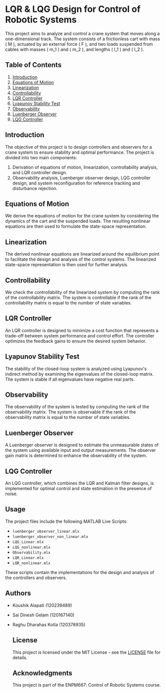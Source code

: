 # LQR & LQG Design for Control of Robotic Systems
This project aims to analyze and control a crane system that moves along a one-dimensional track. The system consists of a frictionless cart with mass \( M \), actuated by an external force \( F \), and two loads suspended from cables with masses \( m_1 \) and \( m_2 \), and lengths \( l_1 \) and \( l_2 \).

## Table of Contents
1. [Introduction](#introduction)
2. [Equations of Motion](#equations-of-motion)
3. [Linearization](#linearization)
4. [Controllability](#controllability)
5. [LQR Controller](#lqr-controller)
6. [Lyapunov Stability Test](#lyapunov-stability-test)
7. [Observability](#observability)
8. [Luenberger Observer](#luenberger-observer)
9. [LQG Controller](#lqg-controller)

## Introduction
The objective of this project is to design controllers and observers for a crane system to ensure stability and optimal performance. The project is divided into two main components:
1. Derivation of equations of motion, linearization, controllability analysis, and LQR controller design.
2. Observability analysis, Luenberger observer design, LQG controller design, and system reconfiguration for reference tracking and disturbance rejection.

## Equations of Motion
We derive the equations of motion for the crane system by considering the dynamics of the cart and the suspended loads. The resulting nonlinear equations are then used to formulate the state-space representation.

## Linearization
The derived nonlinear equations are linearized around the equilibrium point to facilitate the design and analysis of the control systems. The linearized state-space representation is then used for further analysis.

## Controllability
We check the controllability of the linearized system by computing the rank of the controllability matrix. The system is controllable if the rank of the controllability matrix is equal to the number of state variables.

## LQR Controller
An LQR controller is designed to minimize a cost function that represents a trade-off between system performance and control effort. The controller optimizes the feedback gains to ensure the desired system behavior.

## Lyapunov Stability Test
The stability of the closed-loop system is analyzed using Lyapunov's indirect method by examining the eigenvalues of the closed-loop matrix. The system is stable if all eigenvalues have negative real parts.

## Observability
The observability of the system is tested by computing the rank of the observability matrix. The system is observable if the rank of the observability matrix is equal to the number of state variables.

## Luenberger Observer
A Luenberger observer is designed to estimate the unmeasurable states of the system using available input and output measurements. The observer gain matrix is determined to enhance the observability of the system.

## LQG Controller
An LQG controller, which combines the LQR and Kalman filter designs, is implemented for optimal control and state estimation in the presence of noise.

## Usage
The project files include the following MATLAB Live Scripts:
- `luenberger_observer_linear.mlx`
- `luenberger_observer_non_linear.mlx`
- `LQG_Linear.mlx`
- `LQG_nonlinear.mlx`
- `Observability.mlx`
- `LQR_Linear.mlx`
- `LQR_nonlinear.mlx`

These scripts contain the implementations for the design and analysis of the controllers and observers.

## Authors
- Koushik Alapati (120239489)
- Sai Dinesh Gelam (120167140)
- Raghu Dharahas Kotla (120378935)

  ## License
  This project is licensed under the MIT License - see the [LICENSE](LICENSE) file for details.

  ## Acknowledgments
  This project is part of the ENPM667: Control of Robotic Systems course.
